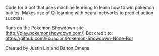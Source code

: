 Code for a bot that uses machine learning to learn how to win pokemon battles. 
Makes use of Q-learning with neural networks to predict action success.

Runs on the Pokemon Showdown site (http://play.pokemonshowdown.com/)
Bot credit to: https://github.com/Ecuacion/Pokemon-Showdown-Node-Bot

Created by Justin Lin and Dalton Omens
